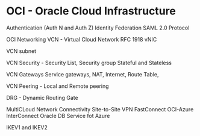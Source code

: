 # OCI - Oracle Cloud Infrastructure

Authentication (Auth N and Auth Z)
Identity Federation
SAML 2.0 Protocol

OCI Networking
VCN - Virtual Cloud Network
RFC 1918
vNIC

VCN subnet

VCN Security - Security List, Security group
Stateful and Stateless

VCN Gateways
Service gateways, NAT, Internet, Route Table,

VCN Peering - Local and Remote peering

DRG - Dynamic Routing Gate

MultiCLoud Network Connectivity
Site-to-Site VPN
FastConnect
OCI-Azure InterConnect
Oracle DB Service fot Azure

IKEV1 and IKEV2
